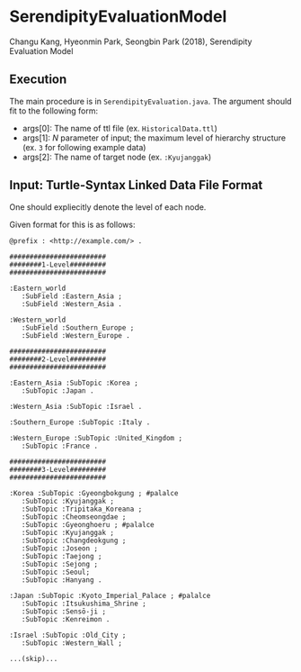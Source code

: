 # SerendipityEvaluationModel

Changu Kang, Hyeonmin Park, Seongbin Park (2018), Serendipity Evaluation Model

## Execution

The main procedure is in `SerendipityEvaluation.java`. The argument should fit to the following form:

* args[0]: The name of ttl file (ex. `HistoricalData.ttl`)
* args[1]: _N_ parameter of input; the maximum level of hierarchy structure (ex. `3` for following example data)
* args[2]: The name of target node (ex. `:Kyujanggak`)

## Input: Turtle-Syntax Linked Data File Format

One should expliecitly denote the level of each node.

Given format for this is as follows:

```turtle
@prefix : <http://example.com/> .

########################
########1-Level#########
########################

:Eastern_world
   :SubField :Eastern_Asia ;
   :SubField :Western_Asia .

:Western_world
   :SubField :Southern_Europe ;
   :SubField :Western_Europe .

########################
########2-Level#########
########################

:Eastern_Asia :SubTopic :Korea ;
   :SubTopic :Japan .

:Western_Asia :SubTopic :Israel .

:Southern_Europe :SubTopic :Italy .

:Western_Europe :SubTopic :United_Kingdom ;
   :SubTopic :France .

########################
########3-Level#########
########################

:Korea :SubTopic :Gyeongbokgung ; #palalce
   :SubTopic :Kyujanggak ;
   :SubTopic :Tripitaka_Koreana ;
   :SubTopic :Cheomseongdae ;
   :SubTopic :Gyeonghoeru ; #palalce
   :SubTopic :Kyujanggak ;
   :SubTopic :Changdeokgung ;
   :SubTopic :Joseon ;
   :SubTopic :Taejong ;
   :SubTopic :Sejong ;
   :SubTopic :Seoul;
   :SubTopic :Hanyang .

:Japan :SubTopic :Kyoto_Imperial_Palace ; #palalce
   :SubTopic :Itsukushima_Shrine ;
   :SubTopic :Sensō-ji ;
   :SubTopic :Kenreimon .

:Israel :SubTopic :Old_City ;
   :SubTopic :Western_Wall ;

...(skip)...
```
